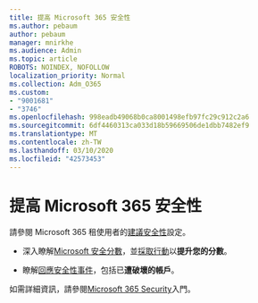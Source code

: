 ```yaml
---
title: 提高 Microsoft 365 安全性
ms.author: pebaum
author: pebaum
manager: mnirkhe
ms.audience: Admin
ms.topic: article
ROBOTS: NOINDEX, NOFOLLOW
localization_priority: Normal
ms.collection: Adm_O365
ms.custom:
- "9001681"
- "3746"
ms.openlocfilehash: 998eadb49068b0ca8001498efb97fc29c912c2a6
ms.sourcegitcommit: 6df4460313ca033d18b59669506de1dbb7482ef9
ms.translationtype: MT
ms.contentlocale: zh-TW
ms.lasthandoff: 03/10/2020
ms.locfileid: "42573453"
---
```

# <a name="increase-microsoft-365-security"></a>提高 Microsoft 365 安全性

請參閱 Microsoft 365 租使用者的[建議安全性](https://docs.microsoft.com/microsoft-365/security/office-365-security/tenant-wide-setup-for-increased-security?view=o365-worldwide)設定。

- 深入瞭解[Microsoft 安全分數](https://docs.microsoft.com/microsoft-365/security/mtp/microsoft-secure-score?view=o365-worldwide)，並[採取行動](https://docs.microsoft.com/microsoft-365/security/mtp/microsoft-secure-score?view=o365-worldwide#take-action-to-improve-your-score)以**提升您的分數**。

- 瞭解[回應安全性事件](https://docs.microsoft.com/microsoft-365/security/office-365-security/office365-security-incident-response-overview?view=o365-worldwide)，包括已**遭破壞的帳戶**。

如需詳細資訊，請參閱[Microsoft 365 Security](https://docs.microsoft.com/microsoft-365/security/office-365-security/security-roadmap?view=o365-worldwide)入門。 
